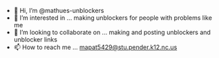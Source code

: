 - 👋 Hi, I’m @mathues-unblockers
- 👀 I’m interested in ... making unblockers for people with problems like me
- 💞️ I’m looking to collaborate on ... making and posting unblockers and unblocker links
- 📫 How to reach me ... mapat5429@stu.pender.k12.nc.us

<!---
mathues-unblockers/mathues-unblockers is a ✨ special ✨ repository because its `README.md` (this file) appears on your GitHub profile.
You can click the Preview link to take a look at your changes.
--->

